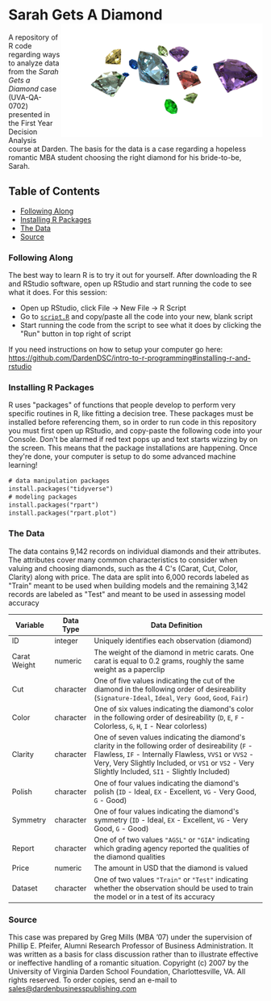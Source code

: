 # Sarah Gets A Diamond <img src="doc/diamonds.png" width="400px" align="right" />
A repository of R code regarding ways to analyze data from the *Sarah Gets a Diamond* 
case (UVA-QA-0702) presented in the First Year Decision Analysis course at Darden. 
The basis for the data is a case regarding a hopeless romantic MBA student choosing 
the right diamond for his bride-to-be, Sarah.

## Table of Contents
 - [Following Along](#following-along)
 - [Installing R Packages](#installing-r-packages)
 - [The Data](#the-data)
 - [Source](#source)
 
### Following Along
The best way to learn R is to try it out for yourself. After downloading the R and 
RStudio software, open up RStudio and start running the code to see what it does. For this 
session: 
 - Open up RStudio, click File -> New File -> R Script
 - Go to [`script.R`](script.R) and copy/paste all the code into your new, blank script
 - Start running the code from the script to see what it does by clicking the "Run" 
 button in top right of script
 
If you need instructions on how to setup your computer go here:  
https://github.com/DardenDSC/intro-to-r-programming#installing-r-and-rstudio
 
### Installing R Packages
R uses "packages" of functions that people develop to perform very specific 
routines in R, like fitting a decision tree. These packages must be installed before 
referencing them, so in order to run code in this repository you must first open 
up RStudio, and copy-paste the following code into your Console. Don't be alarmed if 
red text pops up and text starts wizzing by on the screen. This means that the 
package installations are happening. Once they're done, your computer is setup 
to do some advanced machine learning!

```
# data manipulation packages
install.packages("tidyverse")
# modeling packages
install.packages("rpart")
install.packages("rpart.plot")
```

### The Data
The data contains 9,142 records on individual diamonds and their attributes. The 
attributes cover many common characteristics to consider when valuing and choosing 
diamonds, such as the 4 C's (Carat, Cut, Color, Clarity) along with price. The 
data are split into 6,000 records labeled as "Train" meant to be used when 
building models and the remaining 3,142 records are labeled as "Test" and meant 
to be used in assessing model accuracy

Variable | Data Type | Data Definition
---|---|---------
ID | integer | Uniquely identifies each observation (diamond)
Carat Weight | numeric | The weight of the diamond in metric carats. One carat is equal to 0.2 grams, roughly the same weight as a paperclip
Cut | character | One of five values indicating the cut of the diamond in the following order of desireability (`Signature-Ideal`, `Ideal`, `Very Good`, `Good`, `Fair`)
Color | character | One of six values indicating the diamond's color in the following order of desireability (`D`, `E`, `F` - Colorless, `G`, `H`, `I` - Near colorless)
Clarity | character | One of seven values indicating the diamond's clarity in the following order of desireability (`F` - Flawless, `IF` - Internally Flawless, `VVS1` or `VVS2` - Very, Very Slightly Included, or `VS1` or `VS2` - Very Slightly Included, `SI1` - Slightly Included)
Polish | character | One of four values indicating the diamond's polish (`ID` - Ideal, `EX` - Excellent, `VG` - Very Good, `G` - Good)
Symmetry | character | One of four values indicating the diamond's symmetry (`ID` - Ideal, `EX` - Excellent, `VG` - Very Good, `G` - Good)
Report | character | One of of two values `"AGSL"` or `"GIA"` indicating which grading agency reported the qualities of the diamond qualities
Price | numeric | The amount in USD that the diamond is valued
Dataset | character | One of two values `"Train"` or `"Test"` indicating whether the observation should be used to train the model or in a test of its accuracy

### Source
This case was prepared by Greg Mills (MBA ’07) under the supervision of Phillip E. 
Pfeifer, Alumni Research Professor of Business Administration. It was written as 
a basis for class discussion rather than to illustrate effective or ineffective 
handling of a romantic situation. Copyright (c) 2007 by the University of Virginia 
Darden School Foundation, Charlottesville, VA. All rights reserved. To order 
copies, send an e-mail to sales@dardenbusinesspublishing.com
